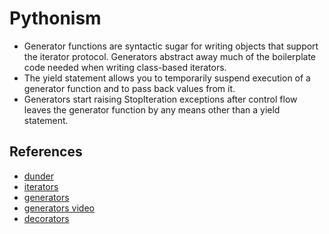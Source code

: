 # Pythonism

* Generator functions are syntactic sugar for writing objects that support the iterator protocol. Generators abstract away much of the boilerplate code needed when writing class-based iterators.
* The yield statement allows you to temporarily suspend execution of a generator function and to pass back values from it.
* Generators start raising StopIteration exceptions after control flow leaves the generator function by any means other than a yield statement.

## References

* [dunder](https://dbader.org/blog/python-dunder-methods)
* [iterators](https://dbader.org/blog/python-iterators)
* [generators](https://dbader.org/blog/python-generators)
* [generators video](https://realpython.com/lessons/what-are-python-generators/)
* [decorators](https://realpython.com/primer-on-python-decorators/)
